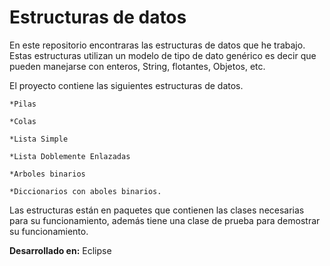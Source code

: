 # Estructuras de datos

En este repositorio encontraras las estructuras de datos que he trabajo. Estas estructuras utilizan un modelo de tipo de dato genérico es decir que pueden manejarse con enteros, String, flotantes, Objetos, etc. 

El proyecto contiene las siguientes estructuras de datos.
    
    *Pilas 
    
    *Colas 
    
    *Lista Simple
    
    *Lista Doblemente Enlazadas
    
    *Arboles binarios
    
    *Diccionarios con aboles binarios.
    
Las estructuras están en paquetes que contienen las clases necesarias para su funcionamiento, además tiene una clase de prueba para demostrar su funcionamiento. 

__Desarrollado en:__ Eclipse
